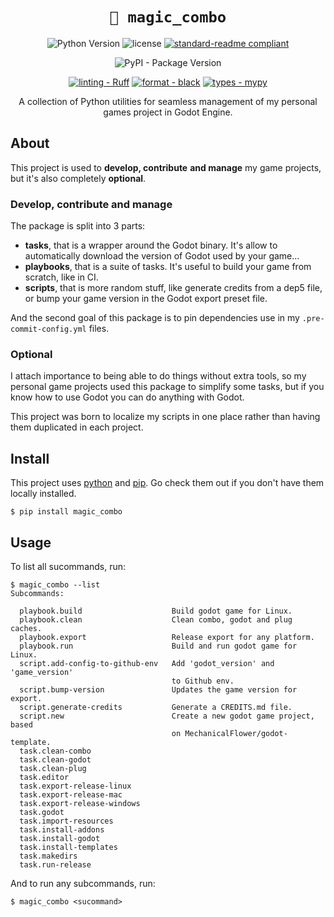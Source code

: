 <div align="center">

# `🌟 magic_combo`

![Python Version](https://img.shields.io/badge/python-3.10%20%7C%203.11%20%7C%203.12-0a7bbc?logo=python&logoColor=white)
![license](https://img.shields.io/badge/license-MIT-green?logo=open-source-initiative&logoColor=white)
[![standard-readme compliant](https://img.shields.io/badge/readme-standard-brightgreen.svg?logo=readme&logoColor=white)](https://github.com/RichardLitt/standard-readme)
<!--
![pre-commit](https://img.shields.io/badge/pre--commit-enabled-brightgreen?logo=pre-commit&logoColor=white)
-->

![PyPI - Package Version](https://img.shields.io/pypi/v/magic_combo?logo=pypi&logoColor=white)

[![linting - Ruff](https://img.shields.io/endpoint?url=https://raw.githubusercontent.com/charliermarsh/ruff/main/assets/badge/v0.json)](https://github.com/charliermarsh/ruff)
[![format - black](https://img.shields.io/badge/format-black-000000.svg)](https://github.com/psf/black)
[![types - mypy](https://img.shields.io/badge/types-mypy-blue.svg)](https://github.com/python/mypy)

A collection of Python utilities for seamless
 management of my personal games project in
 Godot Engine.

</div>

## About

This project is used to **develop, contribute**
 **and manage** my game projects, but it's also
 completely **optional**.

### Develop, contribute and manage

The package is split into 3 parts:
- **tasks**, that is a wrapper around the Godot
 binary. It's allow to automatically download
 the version of Godot used by your game...
- **playbooks**, that is a suite of tasks. It's
 useful to build your game from scratch, like
 in CI.
- **scripts**, that is more random stuff, like
 generate credits from a dep5 file, or bump
 your game version in the Godot export preset
 file.

And the second goal of this package is to pin
 dependencies use in my `.pre-commit-config.yml`
 files.

### Optional

I attach importance to being able  to do
 things without extra tools, so my personal
 game projects used this package
 to simplify some tasks, but if you know
 how to use Godot you can do anything
 with Godot.

This project was born to localize
 my scripts in one place rather than having
 them duplicated in each project.

## Install

This project uses [python](https://www.python.org/)
 and [pip](https://pip.pypa.io/en/stable/).
 Go check them out if you don't have them
 locally installed.

```
$ pip install magic_combo
```

## Usage

To list all sucommands, run:
```
$ magic_combo --list
Subcommands:

  playbook.build                    Build godot game for Linux.
  playbook.clean                    Clean combo, godot and plug caches.
  playbook.export                   Release export for any platform.
  playbook.run                      Build and run godot game for Linux.
  script.add-config-to-github-env   Add 'godot_version' and 'game_version'
                                    to Github env.
  script.bump-version               Updates the game version for export.
  script.generate-credits           Generate a CREDITS.md file.
  script.new                        Create a new godot game project, based
                                    on MechanicalFlower/godot-template.
  task.clean-combo
  task.clean-godot
  task.clean-plug
  task.editor
  task.export-release-linux
  task.export-release-mac
  task.export-release-windows
  task.godot
  task.import-resources
  task.install-addons
  task.install-godot
  task.install-templates
  task.makedirs
  task.run-release
```

And to run any subcommands, run:

```
$ magic_combo <sucommand>
```
